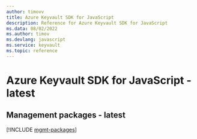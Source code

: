 ```yaml
---
author: timovv
title: Azure Keyvault SDK for JavaScript
description: Reference for Azure Keyvault SDK for JavaScript
ms.data: 08/02/2022
ms.author: timov
ms.devlang: javascript
ms.service: keyvault
ms.topic: reference
---
```

# Azure Keyvault SDK for JavaScript - latest

## Management packages - latest
[!INCLUDE [mgmt-packages](keyvault-mgmt-index.md)]